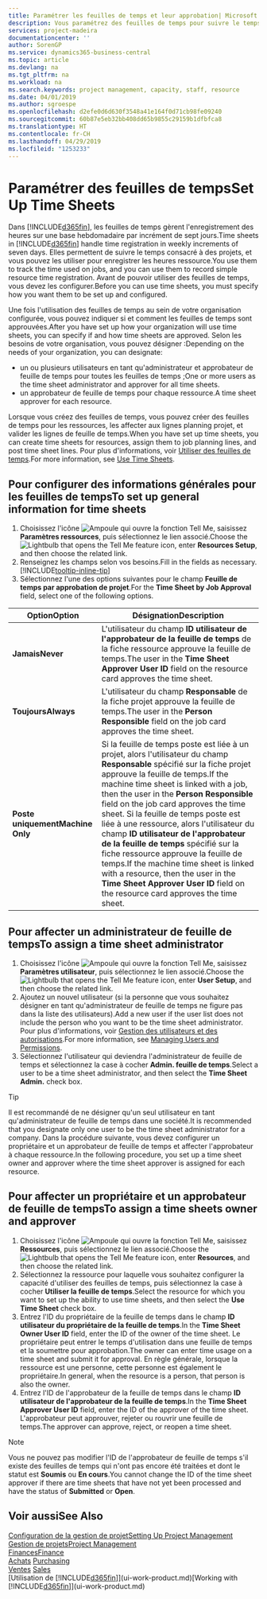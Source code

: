 ```yaml
---
title: Paramétrer les feuilles de temps et leur approbation| Microsoft Docs
description: Vous paramétrez des feuilles de temps pour suivre le temps consacré aux projets et l'utilisation des ressources, vous aider à gérer des projets, à recruter du personnel, et à anticiper vos capacités
services: project-madeira
documentationcenter: ''
author: SorenGP
ms.service: dynamics365-business-central
ms.topic: article
ms.devlang: na
ms.tgt_pltfrm: na
ms.workload: na
ms.search.keywords: project management, capacity, staff, resource
ms.date: 04/01/2019
ms.author: sgroespe
ms.openlocfilehash: d2efe0d6d630f3548a41e164f0d71cb98fe09240
ms.sourcegitcommit: 60b87e5eb32bb408dd65b9855c29159b1dfbfca8
ms.translationtype: HT
ms.contentlocale: fr-CH
ms.lasthandoff: 04/29/2019
ms.locfileid: "1253233"
---
```

# <a name="set-up-time-sheets"></a><span data-ttu-id="0f248-103">Paramétrer des feuilles de temps</span><span class="sxs-lookup"><span data-stu-id="0f248-103">Set Up Time Sheets</span></span>
<span data-ttu-id="0f248-104">Dans [!INCLUDE[d365fin](includes/d365fin_md.md)], les feuilles de temps gèrent l'enregistrement des heures sur une base hebdomadaire par incrément de sept jours.</span><span class="sxs-lookup"><span data-stu-id="0f248-104">Time sheets in [!INCLUDE[d365fin](includes/d365fin_md.md)] handle time registration in weekly increments of seven days.</span></span> <span data-ttu-id="0f248-105">Elles permettent de suivre le temps consacré à des projets, et vous pouvez les utiliser pour enregistrer les heures ressource.</span><span class="sxs-lookup"><span data-stu-id="0f248-105">You use them to track the time used on jobs, and you can use them to record simple resource time registration.</span></span> <span data-ttu-id="0f248-106">Avant de pouvoir utiliser des feuilles de temps, vous devez les configurer.</span><span class="sxs-lookup"><span data-stu-id="0f248-106">Before you can use time sheets, you must specify how you want them to be set up and configured.</span></span>

<span data-ttu-id="0f248-107">Une fois l'utilisation des feuilles de temps au sein de votre organisation configurée, vous pouvez indiquer si et comment les feuilles de temps sont approuvées.</span><span class="sxs-lookup"><span data-stu-id="0f248-107">After you have set up how your organization will use time sheets, you can specify if and how time sheets are approved.</span></span> <span data-ttu-id="0f248-108">Selon les besoins de votre organisation, vous pouvez désigner :</span><span class="sxs-lookup"><span data-stu-id="0f248-108">Depending on the needs of your organization, you can designate:</span></span>

* <span data-ttu-id="0f248-109">un ou plusieurs utilisateurs en tant qu'administrateur et approbateur de feuille de temps pour toutes les feuilles de temps ;</span><span class="sxs-lookup"><span data-stu-id="0f248-109">One or more users as the time sheet administrator and approver for all time sheets.</span></span>
* <span data-ttu-id="0f248-110">un approbateur de feuille de temps pour chaque ressource.</span><span class="sxs-lookup"><span data-stu-id="0f248-110">A time sheet approver for each resource.</span></span>

<span data-ttu-id="0f248-111">Lorsque vous créez des feuilles de temps, vous pouvez créer des feuilles de temps pour les ressources, les affecter aux lignes planning projet, et valider les lignes de feuille de temps.</span><span class="sxs-lookup"><span data-stu-id="0f248-111">When you have set up time sheets, you can create time sheets for resources, assign them to job planning lines, and post time sheet lines.</span></span> <span data-ttu-id="0f248-112">Pour plus d'informations, voir [Utiliser des feuilles de temps](projects-how-use-time-sheets.md).</span><span class="sxs-lookup"><span data-stu-id="0f248-112">For more information, see [Use Time Sheets](projects-how-use-time-sheets.md).</span></span>

## <a name="to-set-up-general-information-for-time-sheets"></a><span data-ttu-id="0f248-113">Pour configurer des informations générales pour les feuilles de temps</span><span class="sxs-lookup"><span data-stu-id="0f248-113">To set up general information for time sheets</span></span>
1. <span data-ttu-id="0f248-114">Choisissez l'icône ![Ampoule qui ouvre la fonction Tell Me](media/ui-search/search_small.png "Dites-moi ce que vous voulez faire"), saisissez **Paramètres ressources**, puis sélectionnez le lien associé.</span><span class="sxs-lookup"><span data-stu-id="0f248-114">Choose the ![Lightbulb that opens the Tell Me feature](media/ui-search/search_small.png "Tell me what you want to do") icon, enter **Resources Setup**, and then choose the related link.</span></span>  
2. <span data-ttu-id="0f248-115">Renseignez les champs selon vos besoins.</span><span class="sxs-lookup"><span data-stu-id="0f248-115">Fill in the fields as necessary.</span></span> [!INCLUDE[tooltip-inline-tip](includes/tooltip-inline-tip_md.md)]
3. <span data-ttu-id="0f248-116">Sélectionnez l'une des options suivantes pour le champ **Feuille de temps par approbation de projet**.</span><span class="sxs-lookup"><span data-stu-id="0f248-116">For the **Time Sheet by Job Approval** field, select one of the following options.</span></span>

| <span data-ttu-id="0f248-117">Option</span><span class="sxs-lookup"><span data-stu-id="0f248-117">Option</span></span> | <span data-ttu-id="0f248-118">Désignation</span><span class="sxs-lookup"><span data-stu-id="0f248-118">Description</span></span> |
| --- | --- |
| <span data-ttu-id="0f248-119">**Jamais**</span><span class="sxs-lookup"><span data-stu-id="0f248-119">**Never**</span></span> |<span data-ttu-id="0f248-120">L'utilisateur du champ **ID utilisateur de l'approbateur de la feuille de temps** de la fiche ressource approuve la feuille de temps.</span><span class="sxs-lookup"><span data-stu-id="0f248-120">The user in the **Time Sheet Approver User ID** field on the resource card approves the time sheet.</span></span> |
| <span data-ttu-id="0f248-121">**Toujours**</span><span class="sxs-lookup"><span data-stu-id="0f248-121">**Always**</span></span> |<span data-ttu-id="0f248-122">L'utilisateur du champ **Responsable** de la fiche projet approuve la feuille de temps.</span><span class="sxs-lookup"><span data-stu-id="0f248-122">The user in the **Person Responsible** field on the job card approves the time sheet.</span></span> |
| <span data-ttu-id="0f248-123">**Poste uniquement**</span><span class="sxs-lookup"><span data-stu-id="0f248-123">**Machine Only**</span></span> |<span data-ttu-id="0f248-124">Si la feuille de temps poste est liée à un projet, alors l'utilisateur du champ **Responsable** spécifié sur la fiche projet approuve la feuille de temps.</span><span class="sxs-lookup"><span data-stu-id="0f248-124">If the machine time sheet is linked with a job, then the user in the **Person Responsible** field on the job card approves the time sheet.</span></span> <span data-ttu-id="0f248-125">Si la feuille de temps poste est liée à une ressource, alors l'utilisateur du champ **ID utilisateur de l'approbateur de la feuille de temps** spécifié sur la fiche ressource approuve la feuille de temps.</span><span class="sxs-lookup"><span data-stu-id="0f248-125">If the machine time sheet is linked with a resource, then the user in the **Time Sheet Approver User ID** field on the resource card approves the time sheet.</span></span> |

## <a name="to-assign-a-time-sheet-administrator"></a><span data-ttu-id="0f248-126">Pour affecter un administrateur de feuille de temps</span><span class="sxs-lookup"><span data-stu-id="0f248-126">To assign a time sheet administrator</span></span>
1. <span data-ttu-id="0f248-127">Choisissez l'icône ![Ampoule qui ouvre la fonction Tell Me](media/ui-search/search_small.png "Dites-moi ce que vous voulez faire"), saisissez **Paramètres utilisateur**, puis sélectionnez le lien associé.</span><span class="sxs-lookup"><span data-stu-id="0f248-127">Choose the ![Lightbulb that opens the Tell Me feature](media/ui-search/search_small.png "Tell me what you want to do") icon, enter **User Setup**, and then choose the related link.</span></span>  
2. <span data-ttu-id="0f248-128">Ajoutez un nouvel utilisateur (si la personne que vous souhaitez désigner en tant qu'administrateur de feuille de temps ne figure pas dans la liste des utilisateurs).</span><span class="sxs-lookup"><span data-stu-id="0f248-128">Add a new user if the user list does not include the person who you want to be the time sheet administrator.</span></span> <span data-ttu-id="0f248-129">Pour plus d'informations, voir [Gestion des utilisateurs et des autorisations](ui-how-users-permissions.md).</span><span class="sxs-lookup"><span data-stu-id="0f248-129">For more information, see [Managing Users and Permissions](ui-how-users-permissions.md).</span></span>
3. <span data-ttu-id="0f248-130">Sélectionnez l'utilisateur qui deviendra l'administrateur de feuille de temps et sélectionnez la case à cocher **Admin. feuille de temps**.</span><span class="sxs-lookup"><span data-stu-id="0f248-130">Select a user to be a time sheet administrator, and then select the **Time Sheet Admin.** check box.</span></span>  

> [!TIP]  
>   <span data-ttu-id="0f248-131">Il est recommandé de ne désigner qu'un seul utilisateur en tant qu'administrateur de feuille de temps dans une société.</span><span class="sxs-lookup"><span data-stu-id="0f248-131">It is recommended that you designate only one user to be the time sheet administrator for a company.</span></span> <span data-ttu-id="0f248-132">Dans la procédure suivante, vous devez configurer un propriétaire et un approbateur de feuille de temps et affecter l'approbateur à chaque ressource.</span><span class="sxs-lookup"><span data-stu-id="0f248-132">In the following procedure, you set up a time sheet owner and approver where the time sheet approver is assigned for each resource.</span></span>  

## <a name="to-assign-a-time-sheets-owner-and-approver"></a><span data-ttu-id="0f248-133">Pour affecter un propriétaire et un approbateur de feuille de temps</span><span class="sxs-lookup"><span data-stu-id="0f248-133">To assign a time sheets owner and approver</span></span>
1. <span data-ttu-id="0f248-134">Choisissez l'icône ![Ampoule qui ouvre la fonction Tell Me](media/ui-search/search_small.png "Dites-moi ce que vous voulez faire"), saisissez **Ressources**, puis sélectionnez le lien associé.</span><span class="sxs-lookup"><span data-stu-id="0f248-134">Choose the ![Lightbulb that opens the Tell Me feature](media/ui-search/search_small.png "Tell me what you want to do") icon, enter **Resources**, and then choose the related link.</span></span>
2. <span data-ttu-id="0f248-135">Sélectionnez la ressource pour laquelle vous souhaitez configurer la capacité d'utiliser des feuilles de temps, puis sélectionnez la case à cocher **Utiliser la feuille de temps**.</span><span class="sxs-lookup"><span data-stu-id="0f248-135">Select the resource for which you want to set up the ability to use time sheets, and then select the **Use Time Sheet** check box.</span></span>  
3. <span data-ttu-id="0f248-136">Entrez l'ID du propriétaire de la feuille de temps dans le champ **ID utilisateur du propriétaire de la feuille de temps**.</span><span class="sxs-lookup"><span data-stu-id="0f248-136">In the **Time Sheet Owner User ID** field, enter the ID of the owner of the time sheet.</span></span> <span data-ttu-id="0f248-137">Le propriétaire peut entrer le temps d'utilisation dans une feuille de temps et la soumettre pour approbation.</span><span class="sxs-lookup"><span data-stu-id="0f248-137">The owner can enter time usage on a time sheet and submit it for approval.</span></span> <span data-ttu-id="0f248-138">En règle générale, lorsque la ressource est une personne, cette personne est également le propriétaire.</span><span class="sxs-lookup"><span data-stu-id="0f248-138">In general, when the resource is a person, that person is also the owner.</span></span>  
4. <span data-ttu-id="0f248-139">Entrez l'ID de l'approbateur de la feuille de temps dans le champ **ID utilisateur de l'approbateur de la feuille de temps**.</span><span class="sxs-lookup"><span data-stu-id="0f248-139">In the **Time Sheet Approver User ID** field, enter the ID of the approver of the time sheet.</span></span> <span data-ttu-id="0f248-140">L'approbateur peut approuver, rejeter ou rouvrir une feuille de temps.</span><span class="sxs-lookup"><span data-stu-id="0f248-140">The approver can approve, reject, or reopen a time sheet.</span></span>  

> [!NOTE]  
>   <span data-ttu-id="0f248-141">Vous ne pouvez pas modifier l'ID de l'approbateur de feuille de temps s'il existe des feuilles de temps qui n'ont pas encore été traitées et dont le statut est **Soumis** ou **En cours**.</span><span class="sxs-lookup"><span data-stu-id="0f248-141">You cannot change the ID of the time sheet approver if there are time sheets that have not yet been processed and have the status of **Submitted** or **Open**.</span></span>

## <a name="see-also"></a><span data-ttu-id="0f248-142">Voir aussi</span><span class="sxs-lookup"><span data-stu-id="0f248-142">See Also</span></span>
[<span data-ttu-id="0f248-143">Configuration de la gestion de projet</span><span class="sxs-lookup"><span data-stu-id="0f248-143">Setting Up Project Management</span></span>](projects-setup-projects.md)  
[<span data-ttu-id="0f248-144">Gestion de projets</span><span class="sxs-lookup"><span data-stu-id="0f248-144">Project Management</span></span>](projects-manage-projects.md)  
[<span data-ttu-id="0f248-145">Finances</span><span class="sxs-lookup"><span data-stu-id="0f248-145">Finance</span></span>](finance.md)  
<span data-ttu-id="0f248-146">[Achats](purchasing-manage-purchasing.md)       </span><span class="sxs-lookup"><span data-stu-id="0f248-146">[Purchasing](purchasing-manage-purchasing.md)       </span></span>  
<span data-ttu-id="0f248-147">[Ventes](sales-manage-sales.md)    </span><span class="sxs-lookup"><span data-stu-id="0f248-147">[Sales](sales-manage-sales.md)    </span></span>  
<span data-ttu-id="0f248-148">[Utilisation de [!INCLUDE[d365fin](includes/d365fin_md.md)]](ui-work-product.md)</span><span class="sxs-lookup"><span data-stu-id="0f248-148">[Working with [!INCLUDE[d365fin](includes/d365fin_md.md)]](ui-work-product.md)</span></span>  
